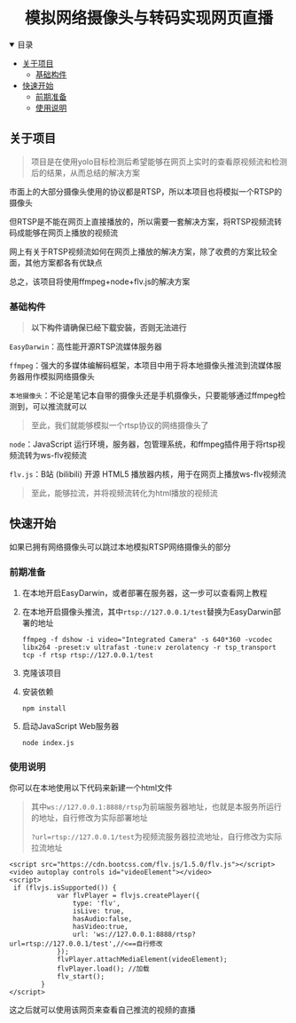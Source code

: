 <div align="center">
    <h1>
        模拟网络摄像头与转码实现网页直播
    </h1>
</div>
<details open="open">
<summary>目录</summary>
    <ul>
        <li>
            <a href="#关于项目">关于项目</a>
        	<ul>
                <li><a href="#基础构件">基础构件</a></li>
            </ul>
        </li>
        <li>
            <a href="#快速开始">快速开始</a>
        	<ul>
                <li><a href="#前期准备">前期准备</a></li>
                <li><a href="#使用说明">使用说明</a></li>
            </ul>
        </li>
    </ul>
</details>


## 关于项目

> 项目是在使用yolo目标检测后希望能够在网页上实时的查看原视频流和检测后的结果，从而总结的解决方案



市面上的大部分摄像头使用的协议都是RTSP，所以本项目也将模拟一个RTSP的摄像头



但RTSP是不能在网页上直接播放的，所以需要一套解决方案，将RTSP视频流转码成能够在网页上播放的视频流



网上有关于RTSP视频流如何在网页上播放的解决方案，除了收费的方案比较全面，其他方案都各有优缺点



总之，该项目将使用ffmpeg+node+flv.js的解决方案



### 基础构件

> **以下构件请确保已经下载安装，否则无法进行**

`EasyDarwin`：高性能开源RTSP流媒体服务器

`ffmpeg`：强大的多媒体编解码框架，本项目中用于将本地摄像头推流到流媒体服务器用作模拟网络摄像头

`本地摄像头`：不论是笔记本自带的摄像头还是手机摄像头，只要能够通过ffmpeg检测到，可以推流就可以

> 至此，我们就能够模拟一个rtsp协议的网络摄像头了

`node`：JavaScript 运行环境，服务器，包管理系统，和ffmpeg插件用于将rtsp视频流转为ws-flv视频流

`flv.js`：B站 (bilibili) 开源 HTML5 播放器内核，用于在网页上播放ws-flv视频流

> 至此，能够拉流，并将视频流转化为html播放的视频流

## 快速开始

如果已拥有网络摄像头可以跳过本地模拟RTSP网络摄像头的部分

### 前期准备

1. 在本地开启EasyDarwin，或者部署在服务器，这一步可以查看网上教程

2. 在本地开启摄像头推流，其中`rtsp://127.0.0.1/test`替换为EasyDarwin部署的地址

   ```shell
   ffmpeg -f dshow -i video="Integrated Camera" -s 640*360 -vcodec libx264 -preset:v ultrafast -tune:v zerolatency -r tsp_transport tcp -f rtsp rtsp://127.0.0.1/test
   ```

3. 克隆该项目

4. 安装依赖

   ```
   npm install
   ```

5. 启动JavaScript Web服务器

   ```
   node index.js
   ```

### 使用说明

你可以在本地使用以下代码来新建一个html文件

>  其中`ws://127.0.0.1:8888/rtsp`为前端服务器地址，也就是本服务所运行的地址，自行修改为实际部署地址
>
>  `?url=rtsp://127.0.0.1/test`为视频流服务器拉流地址，自行修改为实际拉流地址

```
<script src="https://cdn.bootcss.com/flv.js/1.5.0/flv.js"></script>
<video autoplay controls id="videoElement"></video>
<script>
 if (flvjs.isSupported()) {
            var flvPlayer = flvjs.createPlayer({
                type: 'flv',
                isLive: true,
				hasAudio:false,
				hasVideo:true,
                url: 'ws://127.0.0.1:8888/rtsp?url=rtsp://127.0.0.1/test',//<==自行修改
            });
            flvPlayer.attachMediaElement(videoElement);
            flvPlayer.load(); //加载
            flv_start();
        }
</script>
```

这之后就可以使用该网页来查看自己推流的视频的直播
